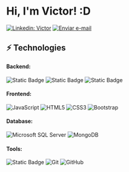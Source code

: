 # Hi, I'm Victor! :D


  [![Linkedin: Victor](https://img.shields.io/badge/-Linkedin-blue?style=flat-square&logo=Linkedin&logoColor=white&link=https://www.linkedin.com/in/loiane/)](https://www.linkedin.com/in/victor-hugo-chaves-460)
<a href="mailto:victor.chaves460@gmail.com?subject=Assunto%20do%20Email&body=Corpo%20do%20Email">
    <img src="https://img.shields.io/badge/victor.chaves%40gmail.com-%23FFFF?style=flat-square&logo=gmail" alt="Enviar e-mail">
</a>


  
## ⚡ Technologies

#### Backend:
![Static Badge](https://img.shields.io/badge/.NET-%23512BD4)
![Static Badge](https://img.shields.io/badge/ASP.NET-%23512BD4?style=flat&logo=csharp)
![Static Badge](https://img.shields.io/badge/C%23-%23512BD4?style=flat&logo=csharp)

#### Frontend: 
![JavaScript](https://img.shields.io/badge/-JavaScript-black?style=flat-square&logo=javascript)
![HTML5](https://img.shields.io/badge/-HTML5-E34F26?style=flat-square&logo=html5&logoColor=white)
![CSS3](https://img.shields.io/badge/-CSS3-1572B6?style=flat-square&logo=css3)
![Bootstrap](https://img.shields.io/badge/-Bootstrap-563D7C?style=flat-square&logo=bootstrap)

#### Database: 
![Microsoft SQL Server](https://img.shields.io/badge/-SQL%20Server-CC2927?style=flat-square&logo=microsoft-sql-server&logoColor=white)
![MongoDB](https://img.shields.io/badge/-MongoDB-black?style=flat-square&logo=mongodb)

#### Tools: 
![Static Badge](https://img.shields.io/badge/Azure%20DevOps-%230078D7?style=flat&logo=azuredevops)
![Git](https://img.shields.io/badge/-Git-black?style=flat-square&logo=git)
![GitHub](https://img.shields.io/badge/-GitHub-181717?style=flat-square&logo=github)

